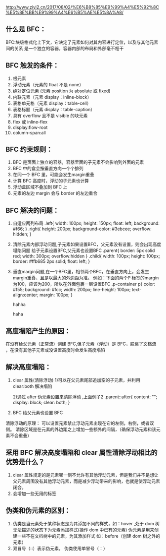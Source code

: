 http://www.ziyi2.cn/2017/08/02/%E6%B8%85%E9%99%A4%E5%92%8C%E5%8E%BB%E9%99%A4%E6%B5%AE%E5%8A%A8/

## 什么是 BFC：
BFC:块级格式化上下文，它决定了元素如何对其内容进行定位，以及与其他元素间的关系
是一个独立的容器，容器内部的布局和外部毫不相干

## BFC 触发的条件：

1. 根元素
2. 浮动元素（元素的 float 不是 none）
3. 绝对定位元素 (元素 position 为 absolute 或 fixed)
4. 内联元素（元素 display：inline-block）
5. 表格单元格（元素 display：table-cell）
6. 表格标题（元素 display：table-caption）
7. 具有 overflow 且不是 visible 的块元素
8. flex 或 inline-flex
9. display:flow-root
10. column-span:all

## BFC 约束规则：

1. BFC 是页面上独立的容器，容器里面的子元素不会影响到外面的元素
2. BFC 中的盒会按垂直方向一个个排列
3. 在同一个 BFC 里，可能会发生margin重叠
4. 计算 BFC 高度时，浮动的子元素也计算
5. 浮动盒区域不叠加到 BFC 上
6. 元素的左边 margin 会与 border 的左边重合

## BFC 解决的问题：

1. 自适应两列布局
   .left{
      width: 100px;
      height: 150px;
      float: left;
      background: #f66;
    }
   .right{
      height: 200px;
      background-color: #3ebcee;
      overflow: hidden;
   }
   <div>
   <div className="left"></div>
   <div className="right"></div>
   </div>

2. 清除元素内部浮动问题,子元素如果设置BFC，父元素没有设置，则会出现高度塌陷问题
  给子元素设置BFC,父元素也设置BFC
   .parent{
     border: 5px solid red;
     width: 300px;
     overflow:hidden
    }
    .child{
     width: 100px;
     height: 100px;
     border: #ffb685 2px solid;
     float: left;
    }
   <div className="parent">
      <div className="child"></div>
      <div className="child"></div>
   </div>
3. 垂直margin问题,在一个BFC里，相邻两个BFC，在垂直方向上，会发生margin重叠，且是以最大的外边距为准。
例如：下面的两个P 标签的margin 为100，应该为200，所以在外面包裹一层设置BFC
   .p-container p{
      color: #f55;
      background: #fcc;
      width: 200px;
      line-height: 100px;
      text-align:center;
      margin: 100px;
    }
   <div className="p-container">
      <div style={{overflow:'hidden'}}>
      <p>hahha</p>
      </div>
      <p>haha</p>
   </div>


## 高度塌陷产生的原因：
在没有给父元素（正常流）创建 BFC,但子元素（浮动）是 BFC，脱离了文档流 ，在没有其他子元素或没设置高度时会发生高度塌陷

## 解决高度塌陷：
1. clear 属性(清除浮动)
1)可以在父元素尾部追加空的子元素，并利用 clear:both 解决塌陷 <div style="clear:both;"></div>
2)通过 after 伪元素设置来清除浮动 ,上面例子2
    .parent::after{
      content: "";
      display: block;
      clear: both;
    }

2. BFC
给父元素也设置 BFC

清除浮动的原理：
可以设置元素禁止浮动元素出现在它的左侧，右侧，或者双侧。
清除区域是在元素的外边距之上增加一些额外的间隔，（确保浮动元素和该元素不会重叠）

## 采用 BFC 解决高度塌陷和 clear 属性清除浮动相比的优势是什么？

1. clear 属性规定的是元素哪一侧不允许有其他浮动元素，但是我们并不是想让父元素周围没有其他浮动元素，而是减少浮动带来的影响，也就是使浮动元素闭合。
2. 会增加一些无用的标签

## 伪类和伪元素的区别：

1. 伪类是当元素处于某种状态是为其添加不同的样式，如：hover ,处于 dom 树无法描述的状态下为元素添加样式(操作 dom 中已有的元素)
   伪元素是用来创建一些不在文档树中的元素，为其添加样式 如：before（创建 dom 树之外的元素）
2. 双冒号（::）表示伪元素， 伪类使用单冒号（：）
